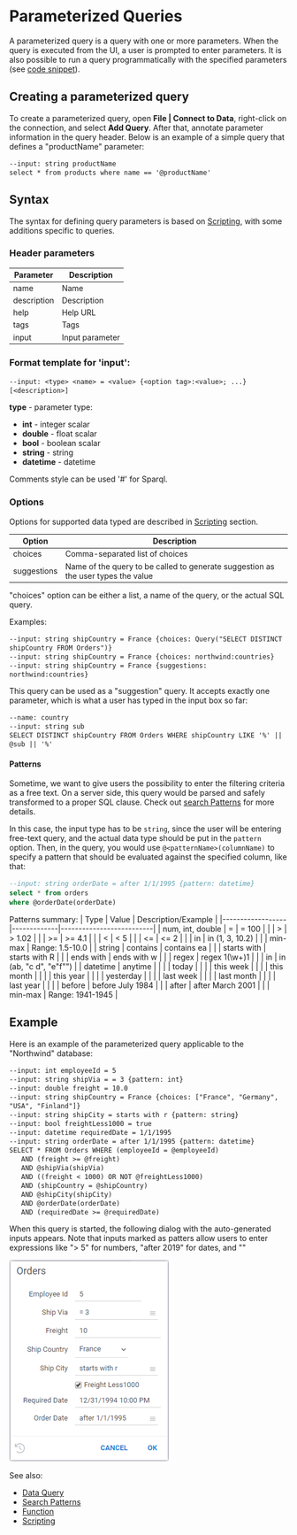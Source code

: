 <!-- TITLE: Parameterized Queries -->
<!-- SUBTITLE: -->

# Parameterized Queries

A parameterized query is a query with one or more parameters. When the query is
executed from the UI, a user is prompted to enter parameters. It is also possible
to run a query programmatically with the specified parameters 
(see [code snippet](https://public.datagrok.ai/js/samples/data-access/parameterized-query)). 

## Creating a parameterized query

To create a parameterized query, open **File | Connect to Data**, right-click
on the connection, and select **Add Query**. After that, annotate parameter 
information in the query header. Below is an example of a simple query that
defines a "productName" parameter:

```$sql
--input: string productName
select * from products where name == '@productName'
```

## Syntax

The syntax for defining query parameters is based on [Scripting](../../features/scripting.md), 
with some additions specific to queries.

### Header parameters

| Parameter   | Description                        |
|-------------|------------------------------------|
| name        | Name                               |
| description | Description                        |
| help        | Help URL                           |
| tags        | Tags                               |
| input       | Input parameter                    |

### Format template for 'input':

```
--input: <type> <name> = <value> {<option tag>:<value>; ...} [<description>]  
```

**type** - parameter type:

*   **int** \- integer scalar
*   **double** \- float scalar
*   **bool** \- boolean scalar
*   **string** \- string
*   **datetime** \- datetime

Comments style can be used '#' for Sparql.

### Options

Options for supported data typed are described in [Scripting](../../features/scripting.md) section. 

| Option      | Description                              |
|-------------|------------------------------------------|
| choices     | Comma-separated list of choices  |
| suggestions | Name of the query to be called to generate suggestion as the user types the value  |     

"choices" option can be either a list, a name of the query, or the actual SQL query.

Examples:
```
--input: string shipCountry = France {choices: Query("SELECT DISTINCT shipCountry FROM Orders")}
--input: string shipCountry = France {choices: northwind:countries}
--input: string shipCountry = France {suggestions: northwind:countries}
```

This query can be used as a "suggestion" query. It accepts exactly one parameter,
which is what a user has typed in the input box so far:
```
--name: country
--input: string sub
SELECT DISTINCT shipCountry FROM Orders WHERE shipCountry LIKE '%' || @sub || '%'
```

#### Patterns

Sometime, we want to give users the possibility to enter the filtering criteria as 
a free text. On a server side, this query would be parsed and safely transformed to a proper
SQL clause. Check out [search Patterns](../../features/data-search-patterns.md) for more details.

In this case, the input type has to be `string`, since the user will be entering 
free-text query, and the actual data type should be put in the `pattern` option. Then,
in the query, you would use `@<patternName>(columnName)` to specify a pattern that should
be evaluated against the specified column, like that:

```sql
--input: string orderDate = after 1/1/1995 {pattern: datetime}
select * from orders
where @orderDate(orderDate)
```

Patterns summary:
| Type             | Value       | Description/Example      |
|------------------|-------------|--------------------------| 
| num, int, double | =           | = 100                    |
|                  | >           | > 1.02                   |
|                  | >=          | >= 4.1                   |
|                  | <           | < 5                      |
|                  | <=          | <= 2                     |
|                  | in          | in (1, 3, 10.2)          |
|                  | min-max     | Range: 1.5-10.0          |
| string           | contains    | contains ea              |
|                  | starts with | starts with R            |
|                  | ends with   | ends with w              |
|                  | regex       | regex 1(\w+)1            |
|                  | in          | in (ab, "c d", "e\"f\"") |
| datetime         | anytime     |                          |
|                  | today       |                          |
|                  | this week   |                          |
|                  | this month  |                          |
|                  | this year   |                          |
|                  | yesterday   |                          |
|                  | last week   |                          |
|                  | last month  |                          |
|                  | last year   |                          |
|                  | before      | before July 1984         |
|                  | after       | after March 2001         |
|                  | min-max     | Range: 1941-1945         |


## Example

Here is an example of the parameterized query applicable to the "Northwind" database: 

```$sql
--input: int employeeId = 5
--input: string shipVia = = 3 {pattern: int}
--input: double freight = 10.0
--input: string shipCountry = France {choices: ["France", "Germany", "USA", "Finland"]}
--input: string shipCity = starts with r {pattern: string}
--input: bool freightLess1000 = true
--input: datetime requiredDate = 1/1/1995
--input: string orderDate = after 1/1/1995 {pattern: datetime}
SELECT * FROM Orders WHERE (employeeId = @employeeId)
   AND (freight >= @freight)
   AND @shipVia(shipVia)
   AND ((freight < 1000) OR NOT @freightLess1000)
   AND (shipCountry = @shipCountry)
   AND @shipCity(shipCity)
   AND @orderDate(orderDate)
   AND (requiredDate >= @requiredDate)
```

When this query is started, the following dialog with the auto-generated inputs appears.
Note that inputs marked as patters allow users to enter expressions like "> 5" for numbers,
"after 2019" for dates, and ""

![](parameterized-queries.png)

See also:

  * [Data Query](../data-query.md)
  * [Search Patterns](../../features/data-search-patterns.md)
  * [Function](../function.md)
  * [Scripting](../../features/scripting.md)
